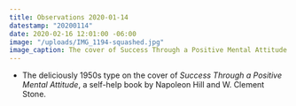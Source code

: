 ```yaml
---
title: Observations 2020-01-14
datestamp: "20200114"
date: 2020-02-16 12:01:00 -06:00
image: "/uploads/IMG_1194-squashed.jpg"
image_caption: The cover of Success Through a Positive Mental Attitude.
---
```


- The deliciously 1950s type on the cover of *Success Through a Positive Mental Attitude*, a self-help book by Napoleon Hill and W. Clement Stone.
